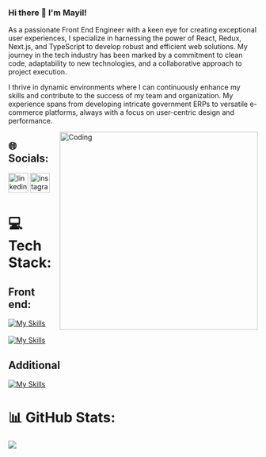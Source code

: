 ### Hi there 👋 I'm Mayil!

As a passionate Front End Engineer with a keen eye for creating exceptional user experiences, I specialize 
in harnessing the power of React, Redux, Next.js, and TypeScript to develop robust and efficient web solutions. 
My journey in the tech industry has been marked by a commitment to clean code, adaptability to new technologies, 
and a collaborative approach to project execution.

I thrive in dynamic environments where I can continuously enhance my skills and contribute to the success of my 
team and organization. My experience spans from developing intricate government ERPs to versatile e-commerce 
platforms, always with a focus on user-centric design and performance.



<img src="https://cdn.dribbble.com/users/1162077/screenshots/3848914/programmer.gif" align="right" alt="Coding" width="400" />


## 🌐 Socials:
[<img src='https://cdn.jsdelivr.net/npm/simple-icons@3.0.1/icons/linkedin.svg' alt='linkedin' height='40'>](https://www.linkedin.com/in/mayil-safarzada/)  [<img src='https://cdn.jsdelivr.net/npm/simple-icons@3.0.1/icons/instagram.svg' alt='instagram' height='40'>](https://www.instagram.com/mayilsafarow/)  


# 💻 Tech Stack:

## Front end:
[![My Skills](https://skillicons.dev/icons?i=html,css,bootstrap,sass,styledcomponents,tailwind,materialui,jest&theme=dark)](https://skillicons.dev) <br/>
<br/>
[![My Skills](https://skillicons.dev/icons?i=javascript,ts,redux,react,nextjs,express,mongodb&theme=dark)](https://skillicons.dev) <br/>
## Additional
[![My Skills](https://skillicons.dev/icons?i=git,github,gitlab,heroku,netlify,postman&theme=dark)](https://skillicons.dev)



# 📊 GitHub Stats:
<!-- ![](https://github-readme-stats.vercel.app/api?username=mayilss&theme=dark&hide_border=false&include_all_commits=false&count_private=true) -->
![](https://github-readme-stats.vercel.app/api/top-langs/?username=mayilss&theme=dark&hide_border=false&include_all_commits=false&count_private=false&layout=compact)
<!-- ![](https://github-readme-stats.vercel.app/api?username=mayilss&theme=dark&hide_border=false&include_all_commits=false&count_private=false) -->
<!-- ![](https://github-readme-stats.vercel.app/api/top-langs/?username=mayilss&theme=dark&hide_border=false&include_all_commits=true&count_private=true&layout=compact) -->
<!-- [![Top Langs](https://github-readme-stats.vercel.app/api/top-langs/?username=mayilss&layout=compact)](https://github.com/anuraghazra/github-readme-stats) -->
